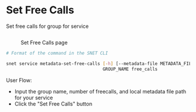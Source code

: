 # Set Free Calls

Set free calls for group for service

<figure><img src="/assets/images/products/TUI/Screenshot 2024-08-17 at 6.00.51 PM.png" alt=""><figcaption><p>Set Free Calls page</p></figcaption></figure>

```bash
# Format of the command in the SNET CLI

snet service metadata-set-free-calls [-h] [--metadata-file METADATA_FILE]
                                     GROUP_NAME free_calls
```

User Flow:

* Input the group name, number of freecalls, and local metadata file path for your service
* Click the "Set Free Calls" button
